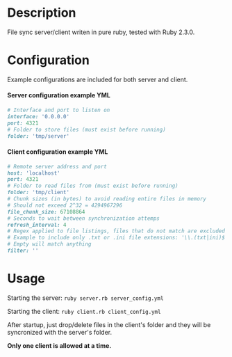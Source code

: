 # Description
File sync server/client writen in pure ruby, tested with Ruby 2.3.0.

# Configuration
Example configurations are included for both server and client.
#### Server configuration example YML
```ruby
# Interface and port to listen on
interface: '0.0.0.0'
port: 4321
# Folder to store files (must exist before running)
folder: 'tmp/server'
```
#### Client configuration example YML
```ruby
# Remote server address and port
host: 'localhost'
port: 4321
# Folder to read files from (must exist before running)
folder: 'tmp/client'
# Chunk sizes (in bytes) to avoid reading entire files in memory
# Should not exceed 2^32 = 4294967296
file_chunk_size: 67108864
# Seconds to wait between synchronization attemps
refresh_interval: 4
# Regex applied to file listings, files that do not match are excluded
# Example to include only .txt or .ini file extensions: '\\.(txt|ini)$'
# Empty will match anything
filter: ''
```

# Usage

Starting the server: `ruby server.rb server_config.yml`

Starting the client: `ruby client.rb client_config.yml`

After startup, just drop/delete files in the client's folder and they will be syncronized with the server's folder.

**Only one client is allowed at a time.**
